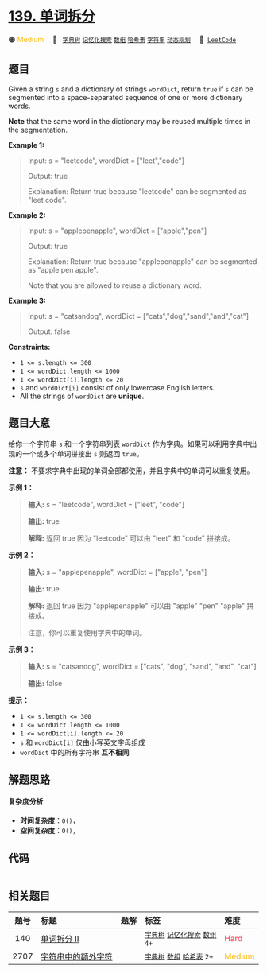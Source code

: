 # [139. 单词拆分](https://leetcode.com/problems/word-break)

🟠 <font color=#ffb800>Medium</font>&emsp; 🔖&ensp; [`字典树`](/outline/tag/trie.md) [`记忆化搜索`](/outline/tag/memoization.md) [`数组`](/outline/tag/array.md) [`哈希表`](/outline/tag/hash-table.md) [`字符串`](/outline/tag/string.md) [`动态规划`](/outline/tag/dynamic-programming.md)&emsp; 🔗&ensp;[`LeetCode`](https://leetcode.com/problems/word-break)

## 题目

Given a string `s` and a dictionary of strings `wordDict`, return `true` if
`s` can be segmented into a space-separated sequence of one or more dictionary
words.

**Note** that the same word in the dictionary may be reused multiple times in
the segmentation.



**Example 1:**

> Input: s = "leetcode", wordDict = ["leet","code"]
> 
> Output: true
> 
> Explanation: Return true because "leetcode" can be segmented as "leet code".

**Example 2:**

> Input: s = "applepenapple", wordDict = ["apple","pen"]
> 
> Output: true
> 
> Explanation: Return true because "applepenapple" can be segmented as "apple pen apple".
> 
> Note that you are allowed to reuse a dictionary word.

**Example 3:**

> Input: s = "catsandog", wordDict = ["cats","dog","sand","and","cat"]
> 
> Output: false

**Constraints:**

  * `1 <= s.length <= 300`
  * `1 <= wordDict.length <= 1000`
  * `1 <= wordDict[i].length <= 20`
  * `s` and `wordDict[i]` consist of only lowercase English letters.
  * All the strings of `wordDict` are **unique**.


## 题目大意

给你一个字符串 `s` 和一个字符串列表 `wordDict` 作为字典。如果可以利用字典中出现的一个或多个单词拼接出 `s` 则返回 `true`。

**注意：** 不要求字典中出现的单词全部都使用，并且字典中的单词可以重复使用。



**示例 1：**

> 
> 
> 
> 
> 
> **输入:** s = "leetcode", wordDict = ["leet", "code"]
> 
> **输出:** true
> 
> **解释:** 返回 true 因为 "leetcode" 可以由 "leet" 和 "code" 拼接成。
> 
> 

**示例 2：**

> 
> 
> 
> 
> 
> **输入:** s = "applepenapple", wordDict = ["apple", "pen"]
> 
> **输出:** true
> 
> **解释:** 返回 true 因为 "applepenapple" 可以由 "apple" "pen" "apple" 拼接成。
> 
> > 
>  注意，你可以重复使用字典中的单词。
> 
> 

**示例 3：**

> 
> 
> 
> 
> 
> **输入:** s = "catsandog", wordDict = ["cats", "dog", "sand", "and", "cat"]
> 
> **输出:** false
> 
> 



**提示：**

  * `1 <= s.length <= 300`
  * `1 <= wordDict.length <= 1000`
  * `1 <= wordDict[i].length <= 20`
  * `s` 和 `wordDict[i]` 仅由小写英文字母组成
  * `wordDict` 中的所有字符串 **互不相同**


## 解题思路

#### 复杂度分析

- **时间复杂度**：`O()`，
- **空间复杂度**：`O()`，

## 代码

```javascript

```

## 相关题目

<!-- prettier-ignore -->
| 题号 | 标题 | 题解 | 标签 | 难度 |
| :------: | :------ | :------: | :------ | :------ |
| 140 | [单词拆分 II](https://leetcode.com/problems/word-break-ii) |  |  [`字典树`](/outline/tag/trie.md) [`记忆化搜索`](/outline/tag/memoization.md) [`数组`](/outline/tag/array.md) `4+` | <font color=#ff334b>Hard</font> |
| 2707 | [字符串中的额外字符](https://leetcode.com/problems/extra-characters-in-a-string) |  |  [`字典树`](/outline/tag/trie.md) [`数组`](/outline/tag/array.md) [`哈希表`](/outline/tag/hash-table.md) `2+` | <font color=#ffb800>Medium</font> |

<style>
.blue {
    background-color: #096dd9;
    padding: 0.25rem 0.5rem;
    margin: 0;
    font-size: 0.85em;
    border-radius: 3px;
    color: white;
    font-weight: 500;
}
table th:first-of-type { width: 10%; }
table th:nth-of-type(2) { width: 35%; }
table th:nth-of-type(3) { width: 10%; }
table th:nth-of-type(4) { width: 35%; }
table th:nth-of-type(5) { width: 10%; }
</style>
